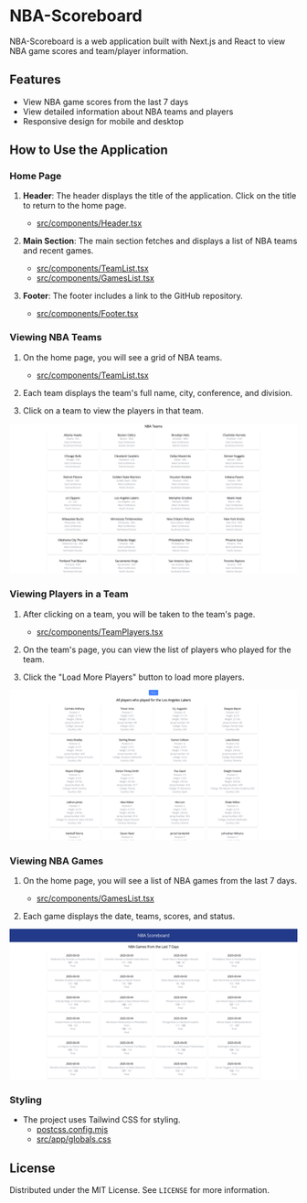 # NBA-Scoreboard

NBA-Scoreboard is a web application built with Next.js and React to view NBA game scores and team/player information.

## Features

- View NBA game scores from the last 7 days
- View detailed information about NBA teams and players
- Responsive design for mobile and desktop

## How to Use the Application

### Home Page

1. **Header**: The header displays the title of the application. Click on the title to return to the home page.

   - [src/components/Header.tsx](/nbascoreboard/src/components/Header.tsx)

2. **Main Section**: The main section fetches and displays a list of NBA teams and recent games.

   - [src/components/TeamList.tsx](/nbascoreboard/src/components/TeamList.tsx)
   - [src/components/GamesList.tsx](/nbascoreboard/src/components/GamesList.tsx)

3. **Footer**: The footer includes a link to the GitHub repository.
   - [src/components/Footer.tsx](/nbascoreboard/src/components/Footer.tsx)

### Viewing NBA Teams

1. On the home page, you will see a grid of NBA teams.

   - [src/components/TeamList.tsx](/nbascoreboard/src/components/TeamList.tsx)

2. Each team displays the team's full name, city, conference, and division.

3. Click on a team to view the players in that team.

![NBA Scoreboard Teams](/nbascoreboard/public/images/nba-scoreboard-teams.png)

### Viewing Players in a Team

1. After clicking on a team, you will be taken to the team's page.

   - [src/components/TeamPlayers.tsx](/nbascoreboard/src/components/TeamPlayers.tsx)

2. On the team's page, you can view the list of players who played for the team.

3. Click the "Load More Players" button to load more players.

![NBA Scoreboard Players](/nbascoreboard/public/images/nba-scoreboard-players.png)

### Viewing NBA Games

1. On the home page, you will see a list of NBA games from the last 7 days.

   - [src/components/GamesList.tsx](/nbascoreboard/src/components/GamesList.tsx)

2. Each game displays the date, teams, scores, and status.

![NBA Scoreboard Games](/nbascoreboard/public/images/nba-scoreboard-games.png)

### Styling

- The project uses Tailwind CSS for styling.
  - [postcss.config.mjs](/nbascoreboard/postcss.config.mjs)
  - [src/app/globals.css](/nbascoreboard/src/app/globals.css)

## License

Distributed under the MIT License. See `LICENSE` for more information.
